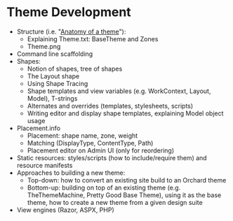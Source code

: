 # Theme Development



- Structure (i.e. "[Anatomy of a theme](http://docs.orchardproject.net/Documentation/Anatomy-of-a-theme)"):
	- Explaining Theme.txt: BaseTheme and Zones
	- Theme.png
- Command line scaffolding
- Shapes:
	- Notion of shapes, tree of shapes
	- The Layout shape
	- Using Shape Tracing
	- Shape templates and view variables (e.g. WorkContext, Layout, Model), T-strings
	- Alternates and overrides (templates, stylesheets, scripts)
	- Writing editor and display shape templates, explaining Model object usage
- Placement.info
	- Placement: shape name, zone, weight
	- Matching (DisplayType, ContentType, Path)
	- Placement editor on Admin UI (only for reordering)
- Static resources: styles/scripts (how to include/require them) and resource manifests
- Approaches to building a new theme:
	- Top-down: how to convert an existing site build to an Orchard theme
	- Bottom-up: building on top of an existing theme (e.g. TheThemeMachine, Pretty Good Base Theme), using it as the base theme, how to create a new theme from a given design suite
- View engines (Razor, ASPX, PHP)